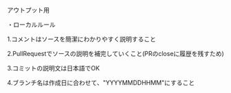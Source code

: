 アウトプット用

・ローカルルール

1.コメントはソースを簡潔にわかりやすく説明すること

2.PullRequestでソースの説明を補完していくこと(PRのcloseに履歴を残すため)

3.コミットの説明文は日本語でOK

4.ブランチ名は作成日に合わせて、"YYYYMMDDHHMM"にすること
